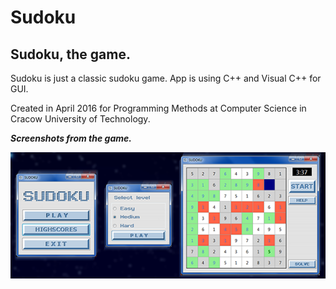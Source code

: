 Sudoku
=========
## Sudoku, the game.

Sudoku is just a classic sudoku game.
App is using C++ and Visual C++ for GUI.



Created in April 2016 for Programming Methods at Computer Science in Cracow University of Technology.

***Screenshots from the game.***

![Screenshots](https://raw.githubusercontent.com/mdjdrn1/sudoku_game/master/readme_img/screenshots.png)
